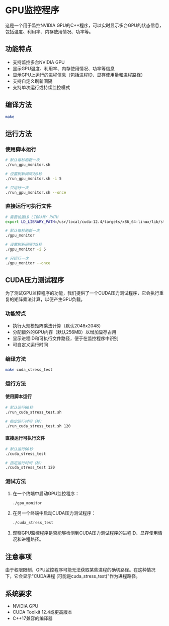 # GPU监控程序

这是一个用于监控NVIDIA GPU的C++程序，可以实时显示多台GPU的状态信息，包括温度、利用率、内存使用情况、功率等。

## 功能特点

- 支持监控多台NVIDIA GPU
- 显示GPU温度、利用率、内存使用情况、功率等信息
- 显示GPU上运行的进程信息（包括进程ID、显存使用量和进程路径）
- 支持自定义刷新间隔
- 支持单次运行或持续监控模式

## 编译方法

```bash
make
```

## 运行方法

### 使用脚本运行

```bash
# 默认每秒刷新一次
./run_gpu_monitor.sh

# 设置刷新间隔为5秒
./run_gpu_monitor.sh -i 5

# 只运行一次
./run_gpu_monitor.sh --once
```

### 直接运行可执行文件

```bash
# 需要设置LD_LIBRARY_PATH
export LD_LIBRARY_PATH=/usr/local/cuda-12.4/targets/x86_64-linux/lib/stubs:$LD_LIBRARY_PATH

# 默认每秒刷新一次
./gpu_monitor

# 设置刷新间隔为5秒
./gpu_monitor -i 5

# 只运行一次
./gpu_monitor --once
```

## CUDA压力测试程序

为了测试GPU监控程序的功能，我们提供了一个CUDA压力测试程序，它会执行重复的矩阵乘法计算，以便产生GPU负载。

### 功能特点

- 执行大规模矩阵乘法计算（默认2048x2048）
- 分配额外的GPU内存（默认256MB）以增加显存占用
- 显示进程ID和可执行文件路径，便于在监控程序中识别
- 可自定义运行时间

### 编译方法

```bash
make cuda_stress_test
```

### 运行方法

#### 使用脚本运行

```bash
# 默认运行60秒
./run_cuda_stress_test.sh

# 指定运行时间（秒）
./run_cuda_stress_test.sh 120
```

#### 直接运行可执行文件

```bash
# 默认运行60秒
./cuda_stress_test

# 指定运行时间（秒）
./cuda_stress_test 120
```

### 测试方法

1. 在一个终端中启动GPU监控程序：
   ```bash
   ./gpu_monitor
   ```

2. 在另一个终端中启动CUDA压力测试程序：
   ```bash
   ./cuda_stress_test
   ```

3. 观察GPU监控程序是否能够检测到CUDA压力测试程序的进程ID、显存使用情况和进程路径。

## 注意事项

由于权限限制，GPU监控程序可能无法获取某些进程的确切路径。在这种情况下，它会显示"CUDA进程 (可能是cuda_stress_test)"作为进程路径。

## 系统要求

- NVIDIA GPU
- CUDA Toolkit 12.4或更高版本
- C++17兼容的编译器 